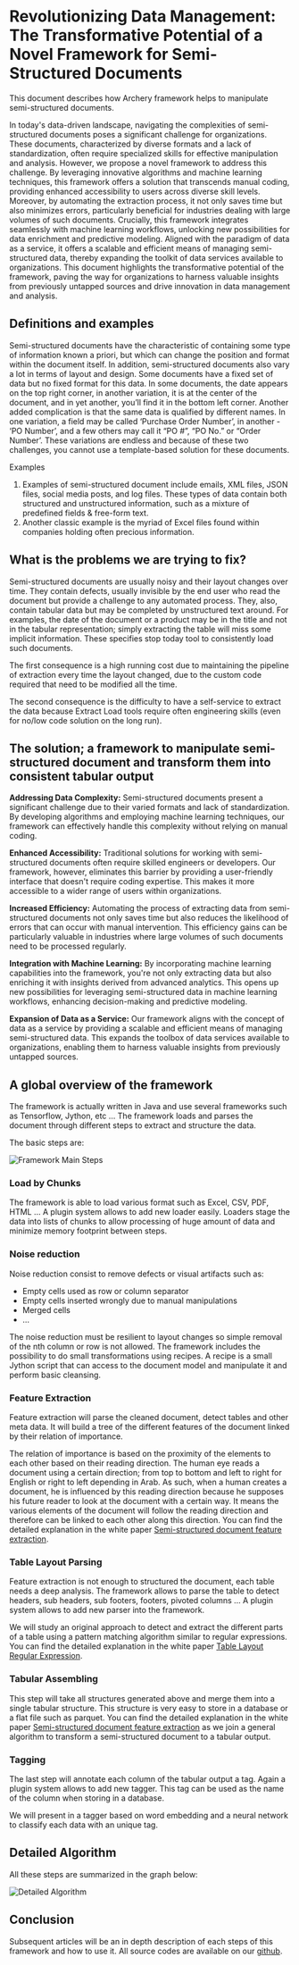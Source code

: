 # Revolutionizing Data Management: The Transformative Potential of a Novel Framework for Semi-Structured Documents

This document describes how Archery framework helps to manipulate semi-structured documents.

In today's data-driven landscape, navigating the complexities of semi-structured documents poses a significant challenge
for organizations. These documents, characterized by diverse formats and a lack of standardization, often require
specialized skills for effective manipulation and analysis. However, we propose a novel framework to address this
challenge. By leveraging innovative algorithms and machine learning techniques, this framework offers a solution that
transcends manual coding, providing enhanced accessibility to users across diverse skill levels. Moreover, by automating
the extraction process, it not only saves time but also minimizes errors, particularly beneficial for industries dealing
with large volumes of such documents. Crucially, this framework integrates seamlessly with machine learning workflows,
unlocking new possibilities for data enrichment and predictive modeling. Aligned with the paradigm of data as a service,
it offers a scalable and efficient means of managing semi-structured data, thereby expanding the toolkit of data services
available to organizations. This document highlights the transformative potential of the framework, paving the way for
organizations to harness valuable insights from previously untapped sources and drive innovation in data management and
analysis.

## Definitions and examples

Semi-structured documents have the characteristic of containing some type of information known a priori, but which can 
change the position and format within the document itself. In addition, semi-structured documents also vary a lot in
terms of layout and design. Some documents have a fixed set of data but no fixed format for this data. In some documents,
the date appears on the top right corner, in another variation, it is at the center of the document, and in yet another,
you’ll find it in the bottom left corner. Another added complication is that the same data is qualified by different
names. In one variation, a field may be called ‘Purchase Order Number’, in another - ‘PO Number’, and a few others may
call it “PO #”, “PO No.” or “Order Number’. These variations are endless and because of these two challenges, you cannot
use a template-based solution for these documents.

Examples

1. Examples of semi-structured document include emails, XML files, JSON files, social media posts, and log files. These
    types of data contain both structured and unstructured information, such as a mixture of predefined fields & free-form
    text.
2. Another classic example is the myriad of Excel files found within companies holding often precious information.

## What is the problems we are trying to fix?

Semi-structured documents are usually noisy and their layout changes over time. They contain defects, usually invisible
by the end user who read the document but provide a challenge to any automated process. They, also, contain tabular data
but may be completed by unstructured text around. For examples, the date of the document or a product may be in the
title and not in the tabular representation; simply extracting the table will miss some implicit information. These
specifies stop today tool to consistently load such documents.

The first consequence is a high running cost due to maintaining the pipeline of extraction every time the layout changed,
due to the custom code required that need to be modified all the time.

The second consequence is the difficulty to have a self-service to extract the data because Extract Load tools require
often engineering skills (even for no/low code solution on the long run).

## The solution; a framework to manipulate semi-structured document and transform them into consistent tabular output

**Addressing Data Complexity:** Semi-structured documents present a significant challenge due to their varied formats
and lack of standardization. By developing algorithms and employing machine learning techniques, our framework can
effectively handle this complexity without relying on manual coding.

**Enhanced Accessibility:** Traditional solutions for working with semi-structured documents often require skilled
engineers or developers. Our framework, however, eliminates this barrier by providing a user-friendly interface that
doesn't require coding expertise. This makes it more accessible to a wider range of users within organizations.

**Increased Efficiency:** Automating the process of extracting data from semi-structured documents not only saves time
but also reduces the likelihood of errors that can occur with manual intervention. This efficiency gains can be
particularly valuable in industries where large volumes of such documents need to be processed regularly.

**Integration with Machine Learning:** By incorporating machine learning capabilities into the framework, you're not
only extracting data but also enriching it with insights derived from advanced analytics. This opens up new
possibilities for leveraging semi-structured data in machine learning workflows, enhancing decision-making and
predictive modeling. 

**Expansion of Data as a Service:** Our framework aligns with the concept of data as a service by providing a scalable
and efficient means of managing semi-structured data. This expands the toolbox of data services available to
organizations, enabling them to harness valuable insights from previously untapped sources.

## A global overview of the framework

The framework is actually written in Java and use several frameworks such as Tensorflow, Jython, etc … The framework
loads and parses the document through different steps to extract and structure the data. 

The basic steps are:

![Framework Main Steps](images/framework_main_steps.drawio.png)

### Load by Chunks

The framework is able to load various format such as Excel, CSV, PDF, HTML … A plugin system allows to add new loader
easily. Loaders stage the data into lists of chunks to allow processing of huge amount of data and minimize memory
footprint between steps.

### Noise reduction

Noise reduction consist to remove defects or visual artifacts such as:

* Empty cells used as row or column separator
* Empty cells inserted wrongly due to manual manipulations
* Merged cells
* …

The noise reduction must be resilient to layout changes so simple removal of the nth column or row is not allowed. The
framework includes the possibility to do small transformations using recipes. A recipe is a small Jython script that can
access to the document model and manipulate it and perform basic cleansing.

### Feature Extraction

Feature extraction will parse the cleaned document, detect tables and other meta data. It will build a tree of the
different features of the document linked by their relation of importance.

The relation of importance is based on the proximity of the elements to each other based on their reading direction. The
human eye reads a document using a certain direction; from top to bottom and left to right for English or right to left
depending in Arab. As such, when a human creates a document, he is influenced by this reading direction because he
supposes his future reader to look at the document with a certain way. It means the various elements of the document 
will follow the reading direction and therefore can be linked to each other along this direction. You can find the
detailed explanation in the white paper [Semi-structured document feature extraction]().

### Table Layout Parsing

Feature extraction is not enough to structured the document, each table needs a deep analysis. The framework allows to
parse the table to detect headers, sub headers, sub footers, footers, pivoted columns … A plugin system allows to add
new parser into the framework.

We will study an original approach to detect and extract the different parts of a table using a pattern matching
algorithm similar to regular expressions. You can find the detailed explanation in the white paper
[Table Layout Regular Expression]().

### Tabular Assembling

This step will take all structures generated above and merge them into a single tabular structure. This structure is
very easy to store in a database or a flat file such as parquet. You can find the detailed explanation in the white paper
[Semi-structured document feature extraction]() as we join a general algorithm to transform a semi-structured document
to a tabular output.

### Tagging

The last step will annotate each column of the tabular output a tag. Again a plugin system allows to add new tagger.
This tag can be used as the name of the column when storing in a database.

We will present in a tagger based on word embedding and a neural network to classify each data with an unique tag.

## Detailed Algorithm

All these steps are summarized in the graph below:

![Detailed Algorithm](images/archery_algo.drawio.png)

## Conclusion

Subsequent articles will be an in depth description of each steps of this framework and how to use it. All source codes
are available on our [github](https://github.com/RomualdRousseau/Archery).
